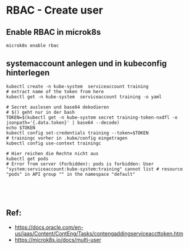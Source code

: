 # RBAC - Create user

## Enable RBAC in microk8s 

```
microk8s enable rbac 

```

## systemaccount anlegen und in kubeconfig hinterlegen 

```
kubectl create -n kube-system  serviceaccount training
# extract name of the token from here 
kubectl get -n kube-system  serviceaccount training -o yaml

# Secret auslesen und base64 dekodieren 
# $() geht nur in der bash 
TOKEN=$(kubectl get -n kube-system secret training-token-nxdfl -o jsonpath='{.data.token}' | base64 --decode)
echo $TOKEN
kubectl config set-credentials training --token=$TOKEN
# trainingc vorher in .kube/config eingetragen 
kubectl config use-context trainingc

# Hier reichen die Rechte nicht aus 
kubectl get pods
# Error from server (Forbidden): pods is forbidden: User "system:serviceaccount:kube-system:training" cannot list # resource "pods" in API group "" in the namespace "default"





```

## Ref: 

 * https://docs.oracle.com/en-us/iaas/Content/ContEng/Tasks/contengaddingserviceaccttoken.htm
 * https://microk8s.io/docs/multi-user
